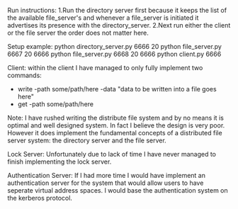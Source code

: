 Run instructions:
1.Run the directory server first because it keeps the list of the available file_server's and whenever a file_server is initiated it advertises its presence with the directory_server.
2.Next run either the client or the file server the order does not matter here.

Setup example:
python directory_server.py 6666 20
python file_server.py 6667 20 6666
python file_server.py 6668 20 6666
python client.py 6666


Client:
within the client I have managed to only fully implement two commands:
  - write -path some/path/here -data "data to be written into a file goes here"
  - get -path some/path/here


Note:
I have rushed writing the distribute file system and by no means it is optimal and well designed system. In fact I believe the design is very poor. However it does implement the fundamental concepts of a distributed file server system: the directory server and the file server.

Lock Server:
Unfortunately due to lack of time I have never managed to finish implementing the lock server.

Authentication Server:
If I had more time I would have implement an authentication server for the system that would allow users to have seperate virtual address spaces. I would base the authentication system on the kerberos protocol.

